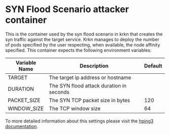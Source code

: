 # SYN Flood Scenario attacker container
This is the container used by the syn flood scenario in krkn that creates the syn traffic against the target service. Krkn manages to deploy the number of pods specified by the user respecting, when available, the node affinity specified.
This container expects the following environment variables:


|Variable Name | Description| Default |
|-------------| -----------|---------|
|TARGET       | The target ip address or hostname||
|DURATION     | The SYN flood attack duration in seconds||
|PACKET_SIZE  | The SYN TCP packet size in bytes|120|
|WINDOW_SIZE  | The TCP window size | 64|

To more detailed information about this settings please visit the [hping3 documentation](https://github.com/NullHypothesis/hping3).